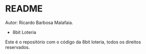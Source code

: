 # README

Autor: Ricardo Barbosa Malafaia.

* 8bit Loteria


Este é o repositório com o código da 8bit loteria, todos os direitos reservados.
